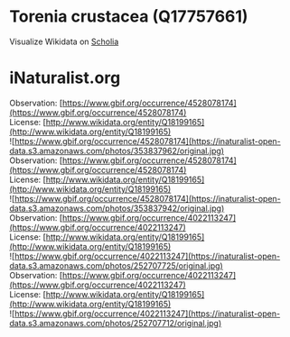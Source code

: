 
Torenia crustacea (Q17757661)
=============================
  
Visualize Wikidata on [Scholia](https://scholia.toolforge.org/taxon/Q17757661)
# iNaturalist.org
  
Observation: [https://www.gbif.org/occurrence/4528078174](https://www.gbif.org/occurrence/4528078174)  
License: [http://www.wikidata.org/entity/Q18199165](http://www.wikidata.org/entity/Q18199165)  
![https://www.gbif.org/occurrence/4528078174](https://inaturalist-open-data.s3.amazonaws.com/photos/353837962/original.jpg)  
Observation: [https://www.gbif.org/occurrence/4528078174](https://www.gbif.org/occurrence/4528078174)  
License: [http://www.wikidata.org/entity/Q18199165](http://www.wikidata.org/entity/Q18199165)  
![https://www.gbif.org/occurrence/4528078174](https://inaturalist-open-data.s3.amazonaws.com/photos/353837942/original.jpg)  
Observation: [https://www.gbif.org/occurrence/4022113247](https://www.gbif.org/occurrence/4022113247)  
License: [http://www.wikidata.org/entity/Q18199165](http://www.wikidata.org/entity/Q18199165)  
![https://www.gbif.org/occurrence/4022113247](https://inaturalist-open-data.s3.amazonaws.com/photos/252707725/original.jpg)  
Observation: [https://www.gbif.org/occurrence/4022113247](https://www.gbif.org/occurrence/4022113247)  
License: [http://www.wikidata.org/entity/Q18199165](http://www.wikidata.org/entity/Q18199165)  
![https://www.gbif.org/occurrence/4022113247](https://inaturalist-open-data.s3.amazonaws.com/photos/252707712/original.jpg)